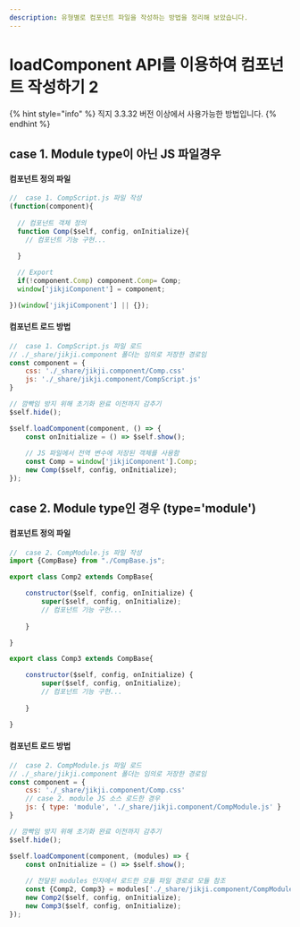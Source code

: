 ```yaml
---
description: 유형별로 컴포넌트 파일을 작성하는 방법을 정리해 보았습니다.
---
```


# loadComponent API를 이용하여 컴포넌트 작성하기 2

{% hint style="info" %}
직지 3.3.32 버전 이상에서 사용가능한 방법입니다.
{% endhint %}

## case 1. Module type이 아닌 JS 파일경우

#### 컴포넌트 정의 파일

```javascript
//  case 1. CompScript.js 파일 작성
(function(component){
  
  // 컴포넌트 객체 정의
  function Comp($self, config, onInitialize){
    // 컴포넌트 기능 구현...
    
  }

  // Export
  if(!component.Comp) component.Comp= Comp;
  window['jikjiComponent'] = component;

})(window['jikjiComponent'] || {});
```

#### 컴포넌트 로드 방법

```javascript
//  case 1. CompScript.js 파일 로드
// ./_share/jikji.component 폴더는 임의로 저장한 경로임
const component = {
    css: './_share/jikji.component/Comp.css'
    js: './_share/jikji.component/CompScript.js'
}

// 깜빡임 방지 위해 초기화 완료 이전까지 감추기
$self.hide();

$self.loadComponent(component, () => {
    const onInitialize = () => $self.show();
    
    // JS 파일에서 전역 변수에 저장된 객체를 사용함
    const Comp = window['jikjiComponent'].Comp;
    new Comp($self, config, onInitialize);
});
```

## case 2. Module type인 경우 (type='module')

#### 컴포넌트 정의 파일

```javascript
//  case 2. CompModule.js 파일 작성
import {CompBase} from "./CompBase.js";

export class Comp2 extends CompBase{

    constructor($self, config, onInitialize) {
        super($self, config, onInitialize);
        // 컴포넌트 기능 구현...
        
    }

}

export class Comp3 extends CompBase{

    constructor($self, config, onInitialize) {
        super($self, config, onInitialize);
        // 컴포넌트 기능 구현...
        
    }

}

```

#### 컴포넌트 로드 방법

```javascript
//  case 2. CompModule.js 파일 로드
// ./_share/jikji.component 폴더는 임의로 저장한 경로임
const component = {
    css: './_share/jikji.component/Comp.css'
    // case 2. module JS 소스 로드한 경우
    js: { type: 'module', './_share/jikji.component/CompModule.js' }
}

// 깜빡임 방지 위해 초기화 완료 이전까지 감추기
$self.hide();

$self.loadComponent(component, (modules) => {
    const onInitialize = () => $self.show();
    
    // 전달된 modules 인자에서 로드한 모듈 파일 경로로 모듈 참조
    const {Comp2, Comp3} = modules['./_share/jikji.component/CompModule.js'];
    new Comp2($self, config, onInitialize);
    new Comp3($self, config, onInitialize);
});
```



